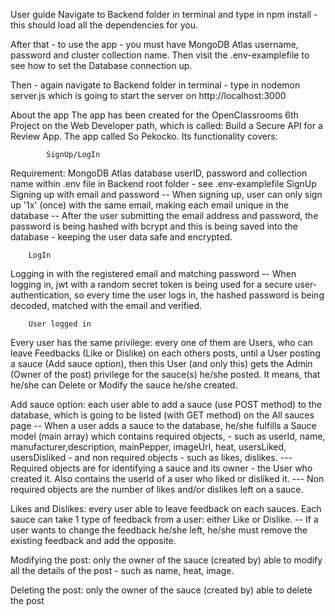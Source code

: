 
User guide
Navigate to Backend folder in terminal and type in npm install - this should load all the dependencies for you.

After that - to use the app - you must have MongoDB Atlas username, password and cluster collection name. Then visit the .env-examplefile to see how to set the Database connection up.

Then - again navigate to Backend folder in terminal - type in nodemon server.js which is going to start the server on http://localhost:3000


About the app
The app has been created for the OpenClassrooms 6th Project on the Web Developer path, which is called: Build a Secure API for a Review App. The app called So Pekocko. Its functionality covers:

            SignUp/LogIn

Requirement: MongoDB Atlas database userID, password and collection name within .env file in Backend root folder - see .env-examplefile
        SignUp
Signing up with email and password -- When signing up, user can only sign up '1x' (once) with the same email, making each email unique in the database -- After the user submitting the email address and password, the password is being hashed with bcrypt and this is being saved into the database - keeping the user data safe and encrypted.


        LogIn
Logging in with the registered email and matching password -- When logging in, jwt with a random secret token is being used for a secure user-authentication, so every time the user logs in, the hashed password is being decoded, matched with the email and verified.


        User logged in
Every user has the same privilege: every one of them are Users, who can leave Feedbacks (Like or Dislike) on each others posts, until a User posting a sauce (Add sauce option), then this User (and only this) gets the Admin (Owner of the post) privilege for the sauce(s) he/she posted. It means, that he/she can Delete or Modify the sauce he/she created.

Add sauce option:
each user able to add a sauce (use POST method) to the database, which is going to be listed (with GET method) on the All sauces page -- When a user adds a sauce to the database, he/she fulfills a Sauce model (main array) which contains required objects, - such as userId, name, manufacturer,description, mainPepper, imageUrl, heat, usersLiked, usersDisliked - and non required objects - such as likes, dislikes. --- Required objects are for identifying a sauce and its owner - the User who created it. Also contains the userId of a user who liked or disliked it. --- Non required objects are the number of likes and/or dislikes left on a sauce.

Likes and Dislikes: every user able to leave feedback on each sauces. Each sauce can take 1 type of feedback from a user: either Like or Dislike. -- If a user wants to change the feedback he/she left, he/she must remove the existing feedback and add the opposite.

Modifying the post: only the owner of the sauce (created by) able to modify all the details of the post - such as name, heat, image.

Deleting the post: only the owner of the sauce (created by) able to delete the post
